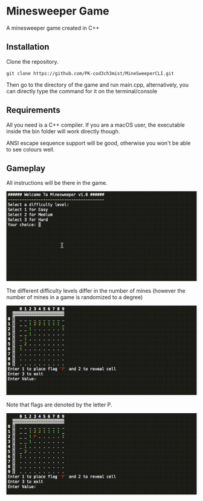 # Minesweeper Game
A minesweeper game created in C++

## Installation
Clone the repository.
```shell
git clone https://github.com/PK-cod3ch3mist/MineSweeperCLI.git
```
Then go to the directory of the game and run main.cpp, alternatively, you can directly type the command for it on the terminal/console

## Requirements
All you need is a C++ compiler. If you are a macOS user, the executable inside the bin folder will work directly though.

ANSI escape sequence support will be good, otherwise you won't be able to see colours well. 

## Gameplay
All instructions will be there in the game.

![Starting Menu and Initial Play](https://github.com/PK-cod3ch3mist/MineSweeperCLI/blob/main/demogif/GIF1.gif)

The different difficulty levels differ in the number of mines (however the number of mines in a game is randomized to a degree)

![Placing Flags](https://github.com/PK-cod3ch3mist/MineSweeperCLI/blob/main/demogif/GIF2.gif)

Note that flags are denoted by the letter P.

![Losing/Revealing Mine](https://github.com/PK-cod3ch3mist/MineSweeperCLI/blob/main/demogif/GIF3.gif)
